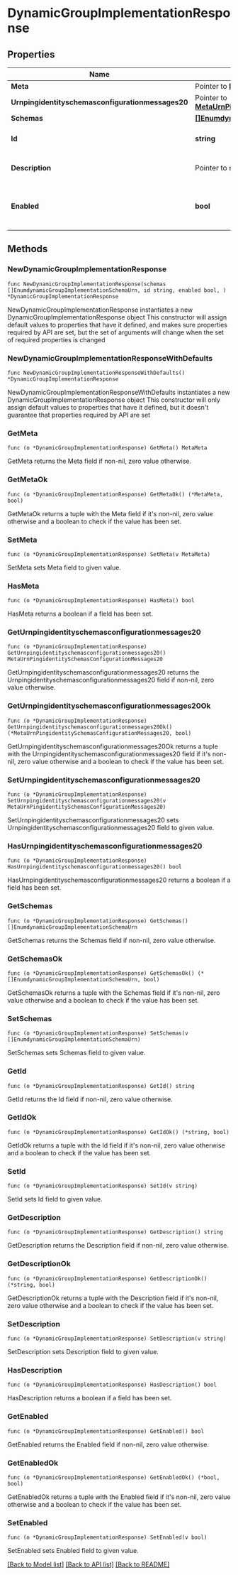 # DynamicGroupImplementationResponse

## Properties

Name | Type | Description | Notes
------------ | ------------- | ------------- | -------------
**Meta** | Pointer to [**MetaMeta**](MetaMeta.md) |  | [optional] 
**Urnpingidentityschemasconfigurationmessages20** | Pointer to [**MetaUrnPingidentitySchemasConfigurationMessages20**](MetaUrnPingidentitySchemasConfigurationMessages20.md) |  | [optional] 
**Schemas** | [**[]EnumdynamicGroupImplementationSchemaUrn**](EnumdynamicGroupImplementationSchemaUrn.md) |  | 
**Id** | **string** | Name of the Group Implementation | 
**Description** | Pointer to **string** | A description for this Group Implementation | [optional] 
**Enabled** | **bool** | Indicates whether the Group Implementation is enabled. | 

## Methods

### NewDynamicGroupImplementationResponse

`func NewDynamicGroupImplementationResponse(schemas []EnumdynamicGroupImplementationSchemaUrn, id string, enabled bool, ) *DynamicGroupImplementationResponse`

NewDynamicGroupImplementationResponse instantiates a new DynamicGroupImplementationResponse object
This constructor will assign default values to properties that have it defined,
and makes sure properties required by API are set, but the set of arguments
will change when the set of required properties is changed

### NewDynamicGroupImplementationResponseWithDefaults

`func NewDynamicGroupImplementationResponseWithDefaults() *DynamicGroupImplementationResponse`

NewDynamicGroupImplementationResponseWithDefaults instantiates a new DynamicGroupImplementationResponse object
This constructor will only assign default values to properties that have it defined,
but it doesn't guarantee that properties required by API are set

### GetMeta

`func (o *DynamicGroupImplementationResponse) GetMeta() MetaMeta`

GetMeta returns the Meta field if non-nil, zero value otherwise.

### GetMetaOk

`func (o *DynamicGroupImplementationResponse) GetMetaOk() (*MetaMeta, bool)`

GetMetaOk returns a tuple with the Meta field if it's non-nil, zero value otherwise
and a boolean to check if the value has been set.

### SetMeta

`func (o *DynamicGroupImplementationResponse) SetMeta(v MetaMeta)`

SetMeta sets Meta field to given value.

### HasMeta

`func (o *DynamicGroupImplementationResponse) HasMeta() bool`

HasMeta returns a boolean if a field has been set.

### GetUrnpingidentityschemasconfigurationmessages20

`func (o *DynamicGroupImplementationResponse) GetUrnpingidentityschemasconfigurationmessages20() MetaUrnPingidentitySchemasConfigurationMessages20`

GetUrnpingidentityschemasconfigurationmessages20 returns the Urnpingidentityschemasconfigurationmessages20 field if non-nil, zero value otherwise.

### GetUrnpingidentityschemasconfigurationmessages20Ok

`func (o *DynamicGroupImplementationResponse) GetUrnpingidentityschemasconfigurationmessages20Ok() (*MetaUrnPingidentitySchemasConfigurationMessages20, bool)`

GetUrnpingidentityschemasconfigurationmessages20Ok returns a tuple with the Urnpingidentityschemasconfigurationmessages20 field if it's non-nil, zero value otherwise
and a boolean to check if the value has been set.

### SetUrnpingidentityschemasconfigurationmessages20

`func (o *DynamicGroupImplementationResponse) SetUrnpingidentityschemasconfigurationmessages20(v MetaUrnPingidentitySchemasConfigurationMessages20)`

SetUrnpingidentityschemasconfigurationmessages20 sets Urnpingidentityschemasconfigurationmessages20 field to given value.

### HasUrnpingidentityschemasconfigurationmessages20

`func (o *DynamicGroupImplementationResponse) HasUrnpingidentityschemasconfigurationmessages20() bool`

HasUrnpingidentityschemasconfigurationmessages20 returns a boolean if a field has been set.

### GetSchemas

`func (o *DynamicGroupImplementationResponse) GetSchemas() []EnumdynamicGroupImplementationSchemaUrn`

GetSchemas returns the Schemas field if non-nil, zero value otherwise.

### GetSchemasOk

`func (o *DynamicGroupImplementationResponse) GetSchemasOk() (*[]EnumdynamicGroupImplementationSchemaUrn, bool)`

GetSchemasOk returns a tuple with the Schemas field if it's non-nil, zero value otherwise
and a boolean to check if the value has been set.

### SetSchemas

`func (o *DynamicGroupImplementationResponse) SetSchemas(v []EnumdynamicGroupImplementationSchemaUrn)`

SetSchemas sets Schemas field to given value.


### GetId

`func (o *DynamicGroupImplementationResponse) GetId() string`

GetId returns the Id field if non-nil, zero value otherwise.

### GetIdOk

`func (o *DynamicGroupImplementationResponse) GetIdOk() (*string, bool)`

GetIdOk returns a tuple with the Id field if it's non-nil, zero value otherwise
and a boolean to check if the value has been set.

### SetId

`func (o *DynamicGroupImplementationResponse) SetId(v string)`

SetId sets Id field to given value.


### GetDescription

`func (o *DynamicGroupImplementationResponse) GetDescription() string`

GetDescription returns the Description field if non-nil, zero value otherwise.

### GetDescriptionOk

`func (o *DynamicGroupImplementationResponse) GetDescriptionOk() (*string, bool)`

GetDescriptionOk returns a tuple with the Description field if it's non-nil, zero value otherwise
and a boolean to check if the value has been set.

### SetDescription

`func (o *DynamicGroupImplementationResponse) SetDescription(v string)`

SetDescription sets Description field to given value.

### HasDescription

`func (o *DynamicGroupImplementationResponse) HasDescription() bool`

HasDescription returns a boolean if a field has been set.

### GetEnabled

`func (o *DynamicGroupImplementationResponse) GetEnabled() bool`

GetEnabled returns the Enabled field if non-nil, zero value otherwise.

### GetEnabledOk

`func (o *DynamicGroupImplementationResponse) GetEnabledOk() (*bool, bool)`

GetEnabledOk returns a tuple with the Enabled field if it's non-nil, zero value otherwise
and a boolean to check if the value has been set.

### SetEnabled

`func (o *DynamicGroupImplementationResponse) SetEnabled(v bool)`

SetEnabled sets Enabled field to given value.



[[Back to Model list]](../README.md#documentation-for-models) [[Back to API list]](../README.md#documentation-for-api-endpoints) [[Back to README]](../README.md)


